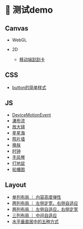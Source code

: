 # 🌈 测试demo


## Canvas
  * WebGL
    
  * 2D
    * [移动端刮刮卡](https://lulu-s.github.io/demo/canvas/scrape-card)
    

## CSS

  * [button的简单样式](https://lulu-s.github.io/demo/css/button.html)



## JS

  * [DeviceMotionEvent](https://lulu-s.github.io/demo/javascript/deviceMotion.html)
  * [瀑布流](https://lulu-s.github.io/demo/javascript/waterFall/upgrades)
  * [放大镜](https://lulu-s.github.io/demo/javascript/magnifyingGlass)
  * [星星海](https://lulu-s.github.io/demo/javascript/starry)
  * [照片墙](https://lulu-s.github.io/demo/javascript/photos/photoWall)
  * [换肤](https://lulu-s.github.io/demo/javascript/skinPeeler/background.html)
  * [时钟](https://lulu-s.github.io/demo/javascript/timer/clock.html)
  * [手风琴](https://lulu-s.github.io/demo/javascript/nav/accordion/index.html)
  * [打地鼠](https://lulu-s.github.io/demo/javascript/game/whackAMole/index.html)
  * [轮播图](https://lulu-s.github.io/demo/javascript/timer/slideshow/index.html)

<!-- * [九宫格](https://lulu-s.github.io/demo/javascript/sudoku) -->
<!-- * [选项卡](https://lulu-s.github.io/demo/javascript/tab) -->
<!-- * [返回顶部](https://lulu-s.github.io/demo/javascript/returnTop) -->
<!-- * [天猫弹性导航](https://lulu-s.github.io/demo/javascript/nav/elasticity) -->
<!-- * [中部导航吸顶](https://lulu-s.github.io/demo/javascript/nav/ceiling) -->
<!-- * [简易相册点击版](https://lulu-s.github.io/demo/javascript/photos/photoalbum1) -->
<!-- * [橱窗商品展示](https://lulu-s.github.io/demo/javascript/progressBar/windowDisplay) -->
<!-- * [点名册](https://lulu-s.github.io/demo/javascript/timer/rollBook.html) -->


## Layout

  * [单列布局 ｜ 内容高度弹性](https://lulu-s.github.io/demo/layout/single-row.html) 
  * [两列布局 ｜ 左侧定宽，右侧自适应](https://lulu-s.github.io/demo/layout/two-columns-position.html) 
  * [两列布局 ｜ 左侧自适应，右侧定宽](https://lulu-s.github.io/demo/layout/two-columns-left-self-position.html) 
  * [三列布局 ｜ 中间自适应](https://lulu-s.github.io/demo/layout/three-row.html) 
  * [水平垂直居中的五种方式](https://lulu-s.github.io/demo/layout/center.html) 
